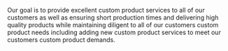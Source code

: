 Our goal is to provide excellent custom product services to all of our customers as well as ensuring short production times and delivering high quality products while maintaining diligent to all of our customers custom product needs including adding new custom product services to meet our customers custom product demands.
